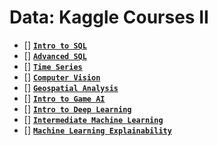# Data: Kaggle Courses II

- [] [**`Intro to SQL`**]() 
- [] [**`Advanced SQL`**]() 
- [] [**`Time Series`**]()
- [] [**`Computer Vision`**]()
- [] [**`Geospatial Analysis`**]()
- [] [**`Intro to Game AI`**]()
- [] [**`Intro to Deep Learning`**]()
- [] [**`Intermediate Machine Learning`**]()
- [] [**`Machine Learning Explainability`**]()